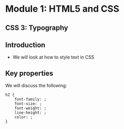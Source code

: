 # Module 1: HTML5 and CSS

## CSS 3: Typography


## Introduction

- We will look at how to style text in CSS



## Key properties 

We will discuss the following:

```
h2 {
    font-family: ;
    font-size: ;
    font-weight: ; 
    line-height: ; 
    color: ;
}
```





